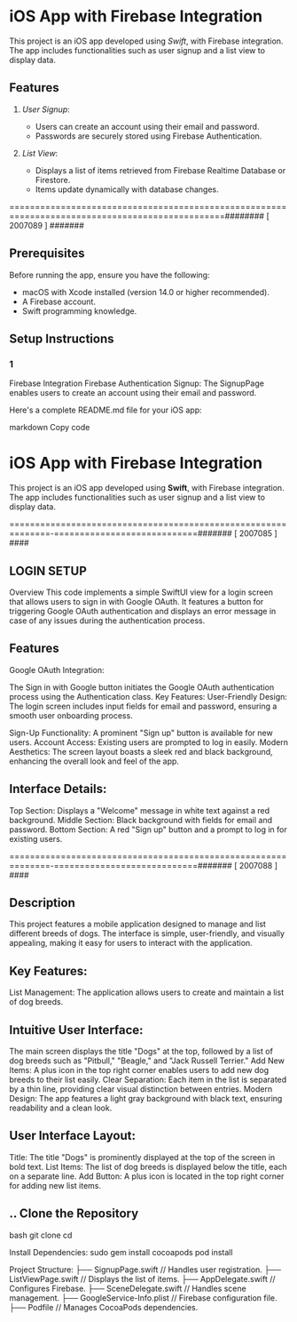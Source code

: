 # iOS App with Firebase Integration

This project is an iOS app developed using *Swift*, with Firebase integration. The app includes functionalities such as user signup and a list view to display data.

## Features

1. *User Signup*:
   - Users can create an account using their email and password.
   - Passwords are securely stored using Firebase Authentication.

2. *List View*:
   - Displays a list of items retrieved from Firebase Realtime Database or Firestore.
   - Items update dynamically with database changes.


================================================================================================######## [ 2007089 ]   #######


## Prerequisites

Before running the app, ensure you have the following:

- macOS with Xcode installed (version 14.0 or higher recommended).
- A Firebase account.
- Swift programming knowledge.


## Setup Instructions

### 1
Firebase Integration
Firebase Authentication
Signup: The SignupPage enables users to create an account using their email and password.

Here's a complete README.md file for your iOS app:

markdown
Copy code
# iOS App with Firebase Integration

This project is an iOS app developed using **Swift**, with Firebase integration.
The app includes functionalities such as user signup and a list view to display data.


==============================================================-============================####### [ 2007085 ] ####

## LOGIN SETUP
Overview
This code implements a simple SwiftUI view for a login screen that allows users to sign in with Google OAuth. It features a button for triggering Google OAuth authentication and displays an error message in case of any issues during the authentication process.

## Features
Google OAuth Integration:

The Sign in with Google button initiates the Google OAuth authentication process using the Authentication class.
Key Features:
User-Friendly Design: The login screen includes input fields for email and password, ensuring a smooth user onboarding process.

Sign-Up Functionality: A prominent "Sign up" button is available for new users.
Account Access: Existing users are prompted to log in easily.
Modern Aesthetics: The screen layout boasts a sleek red and black background, enhancing the overall look and feel of the app.

## Interface Details:
Top Section: Displays a "Welcome" message in white text against a red background.
Middle Section: Black background with fields for email and password.
Bottom Section: A red "Sign up" button and a prompt to log in for existing users.


==============================================================-============================####### [ 2007088 ] ####

## Description
This project features a mobile application designed to manage and list different breeds of dogs. The interface is simple, user-friendly, and visually appealing, making it easy for users to interact with the application.

## Key Features:
List Management: The application allows users to create and maintain a list of dog breeds.

## Intuitive User Interface:
The main screen displays the title "Dogs" at the top, followed by a list of dog breeds such as "Pitbull," "Beagle," and "Jack Russell Terrier."
Add New Items: A plus icon in the top right corner enables users to add new dog breeds to their list easily.
Clear Separation: Each item in the list is separated by a thin line, providing clear visual distinction between entries.
Modern Design: The app features a light gray background with black text, ensuring readability and a clean look.

## User Interface Layout:
Title: The title "Dogs" is prominently displayed at the top of the screen in bold text.
List Items: The list of dog breeds is displayed below the title, each on a separate line.
Add Button: A plus icon is located in the top right corner for adding new list items.



## .. Clone the Repository

bash
git clone <repository-url>
cd <repository-folder>

Install Dependencies:
sudo gem install cocoapods
pod install

Project Structure:
├── SignupPage.swift         // Handles user registration.
├── ListViewPage.swift       // Displays the list of items.
├── AppDelegate.swift        // Configures Firebase.
├── SceneDelegate.swift      // Handles scene management.
├── GoogleService-Info.plist // Firebase configuration file.
├── Podfile                  // Manages CocoaPods dependencies.


